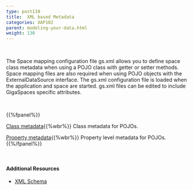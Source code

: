 ```yaml
---
type: post110
title:  XML based Metadata
categories: XAP102
parent: modeling-your-data.html
weight: 130
---
```


<br>

The Space mapping configuration file gs.xml allows you to define space class metadata when using a POJO class with getter or setter methods. Space mapping files are also required when using POJO objects with the ExternalDataSource interface. The gs.xml configuration file is loaded when the application and space are started. gs.xml files can be edited to include GigaSpaces specific attributes.

<br>


{{%fpanel%}}

[Class metadata](./pojo-xml-metadata-class.html){{%wbr%}}
Class metadata for POJOs.


[Property metadata](./pojo-xml-metadata-attribute.html){{%wbr%}}
Property level metadata for POJOs.
{{%/fpanel%}}

<br>

#### Additional Resources

- [XML Schema](/api_documentation/xap-{{%currentversion%}}.html)



